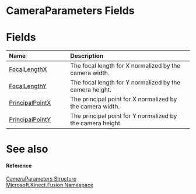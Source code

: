 CameraParameters Fields  
=======================  

<span id="publicfieldsSection"></span>

Fields  
======  

<table>
<colgroup>
<col width="30%" />
<col width="60%" />
</colgroup>
<thead>
<tr class="header">
<th align="left">Name</th>
<th align="left">Description</th>
</tr>
</thead>
<tbody>
<tr class="odd">
<td align="left"><a href="CameraParameters_Fields/FocalLengthX_Field.md">FocalLengthX</a></td>
<td align="left">The focal length for X normalized by the camera width.</td>
</tr>
<tr class="even">
<td align="left"><a href="CameraParameters_Fields/FocalLengthY_Field.md">FocalLengthY</a></td>
<td align="left">The focal length for Y normalized by the camera height.</td>
</tr>
<tr class="odd">
<td align="left"><a href="CameraParameters_Fields/PrincipalPointX_Field.md">PrincipalPointX</a></td>
<td align="left">The principal point for X normalized by the camera width.</td>
</tr>
<tr class="even">
<td align="left"><a href="CameraParameters_Fields/PrincipalPointY_Field.md">PrincipalPointY</a></td>
<td align="left">The principal point for Y normalized by the camera height.</td>
</tr>
</tbody>
</table>

<span id="ID4EI"></span>

See also  
========  

<span id="ID4EK"></span>
#### Reference  

[CameraParameters Structure](../CameraParameters_Structure.md)  
 [Microsoft.Kinect.Fusion Namespace](../../Kinect.Fusion.md)  



<!--Please do not edit the data in the comment block below.-->
<!--
TOCTitle : CameraParameters Fields
RLTitle : CameraParameters Fields
KeywordK : CameraParameters structure, fields
KeywordA : Fields.T:Microsoft.Kinect.Fusion.CameraParameters
AssetID : Fields.T:Microsoft.Kinect.Fusion.CameraParameters
Locale : en-us
CommunityContent : 1
TargetOS : Windows
TopicType : kbSyntax
DocSet : K4Wv2
ProjType : K4Wv2Proj
Technology : Kinect for Windows
Product : Kinect for Windows SDK v2
productversion : 20
-->

